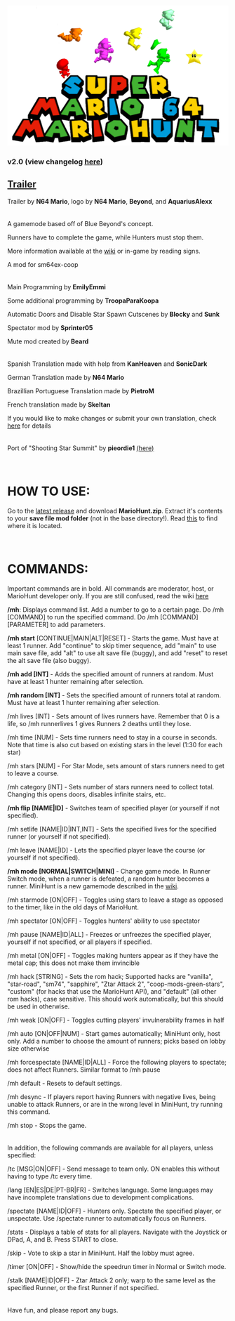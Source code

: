 <img src="newLogo.png" alt="MarioHunt" width="800"/>

### v2.0 (view changelog [here](changelog.md))

## [Trailer](https://www.youtube.com/watch?v=hyuXu4Bzugs&ab_channel=N64Mario)

Trailer by **N64 Mario**, logo by **N64 Mario**, **Beyond**, and **AquariusAlexx**
<br/>
<br/>
<br/>
A gamemode based off of Blue Beyond's concept.

Runners have to complete the game, while Hunters must stop them.

More information available at the [wiki](wiki/home.md) or in-game by reading signs.

A mod for sm64ex-coop
<br/>
<br/>
<br/>
Main Programming by **EmilyEmmi**

Some additional programming by **TroopaParaKoopa**

Automatic Doors and Disable Star Spawn Cutscenes by **Blocky** and **Sunk**

Spectator mod by **Sprinter05**

Mute mod created by **Beard**
<br/>
<br/>
<br/>
Spanish Translation made with help from **KanHeaven** and **SonicDark**

German Translation made by **N64 Mario**

Brazillian Portuguese Translation made by **PietroM**

French translation made by **Skeltan**

If you would like to make changes or submit your own translation, check [here](wiki/lang.md) for details
<br/>
<br/>
<br/>
Port of "Shooting Star Summit" by **pieordie1** [(here)](https://www.smwcentral.net/?p=section&a=details&id=13275)
<br/>
<br/>
<br/>
# HOW TO USE:
Go to the [latest release](https://github.com/EmilyEmmi/MarioHunt/releases) and download **MarioHunt.zip**. Extract it's contents to your **save file mod folder** (not in the base directory!). Read [this](https://github.com/djoslin0/sm64ex-coop/blob/coop/docs/lua/lua.md) to find where it is located.
<br/>
<br/>
<br/>
# COMMANDS:
Important commands are in bold. All commands are moderator, host, or MarioHunt developer only. If you are still confused, read the wiki [here](wiki/home.md)

**/mh**: Displays command list. Add a number to go to a certain page. Do /mh [COMMAND] to run the specified command. Do /mh [COMMAND] [PARAMETER] to add parameters.

**/mh start** [CONTINUE|MAIN|ALT|RESET] - Starts the game. Must have at least 1 runner. Add "continue" to skip timer sequence, add "main" to use main save file, add "alt" to use alt save file (buggy), and add "reset" to reset the alt save file (also buggy).

**/mh add [INT]** - Adds the specified amount of runners at random. Must have at least 1 hunter remaining after selection.

**/mh random [INT]** - Sets the specified amount of runners total at random. Must have at least 1 hunter remaining after selection.

/mh lives [INT] - Sets amount of lives runners have. Remember that 0 is a life, so /mh runnerlives 1 gives Runners 2 deaths until they lose.

/mh time [NUM] - Sets time runners need to stay in a course in seconds. Note that time is also cut based on existing stars in the level (1:30 for each star)

/mh stars [NUM] - For Star Mode, sets amount of stars runners need to get to leave a course.

/mh category [INT] - Sets number of stars runners need to collect total. Changing this opens doors, disables infinite stairs, etc.

**/mh flip [NAME|ID]** - Switches team of specified player (or yourself if not specified).

/mh setlife [NAME|ID|INT,INT] - Sets the specified lives for the specified runner (or yourself if not specified).

/mh leave [NAME|ID] - Lets the specified player leave the course (or yourself if not specified).

**/mh mode [NORMAL|SWITCH|MINI]** - Change game mode. In Runner Switch mode, when a runner is defeated, a random hunter becomes a runner. MiniHunt is a new gamemode described in the [wiki](wiki/home.md).

/mh starmode [ON|OFF] - Toggles using stars to leave a stage as opposed to the timer, like in the old days of MarioHunt.

/mh spectator [ON|OFF] - Toggles hunters' ability to use spectator

/mh pause [NAME|ID|ALL] - Freezes or unfreezes the specified player, yourself if not specified, or all players if specified.

/mh metal [ON|OFF] - Toggles making hunters appear as if they have the metal cap; this does not make them invincible

/mh hack [STRING] - Sets the rom hack; Supported hacks are "vanilla", "star-road", "sm74", "sapphire", "Ztar Attack 2", "coop-mods-green-stars", "custom" (for hacks that use the MarioHunt API), and "default" (all other rom hacks), case sensitive. This should work automatically, but this should be used in otherwise.

/mh weak [ON|OFF] - Toggles cutting players' invulnerability frames in half

/mh auto [ON|OFF|NUM] - Start games automatically; MiniHunt only, host only. Add a number to choose the amount of runners; picks based on lobby size otherwise

/mh forcespectate [NAME|ID|ALL] - Force the following players to spectate; does not affect Runners. Similar format to /mh pause

/mh default - Resets to default settings.

/mh desync - If players report having Runners with negative lives, being unable to attack Runners, or are in the wrong level in MiniHunt, try running this command.

/mh stop - Stops the game.
<br/>
<br/>
<br/>
In addition, the following commands are available for all players, unless specified:

/tc [MSG|ON|OFF] - Send message to team only. ON enables this without having to type /tc every time.

/lang [EN|ES|DE|PT-BR|FR] - Switches language. Some languages may have incomplete translations due to development complications.

/spectate [NAME|ID|OFF] - Hunters only. Spectate the specified player, or unspectate. Use /spectate runner to automatically focus on Runners.

/stats - Displays a table of stats for all players. Navigate with the Joystick or DPad, A, and B. Press START to close.

/skip - Vote to skip a star in MiniHunt. Half the lobby must agree.

/timer [ON|OFF] - Show/hide the speedrun timer in Normal or Switch mode.

/stalk [NAME|ID|OFF] - Ztar Attack 2 only; warp to the same level as the specified Runner, or the first Runner if not specified.
<br/>
<br/>
<br/>
Have fun, and please report any bugs.

